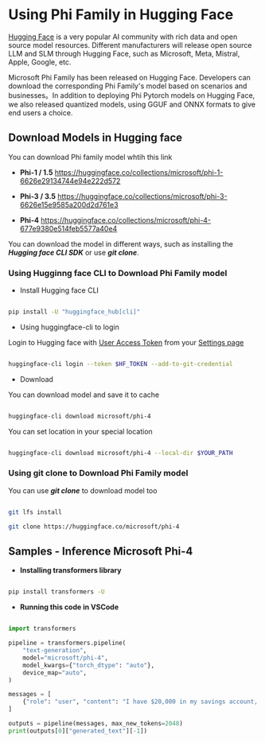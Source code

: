 # **Using Phi Family in Hugging Face**


[Hugging Face](https://huggingface.co/) is a very popular AI community with rich data and open source model resources. Different manufacturers will release open source LLM and SLM through Hugging Face, such as Microsoft, Meta, Mistral, Apple, Google, etc.

Microsoft Phi Family has been released on Hugging Face. Developers can download the corresponding Phi Family's model based on scenarios and businesses。In addition to deploying Phi Pytorch models on Hugging Face, we also released quantized models, using GGUF and ONNX formats to give end users a choice.


## **Download Models in Hugging face**

You can download Phi family model whtih this link

-  **Phi-1 / 1.5** https://huggingface.co/collections/microsoft/phi-1-6626e29134744e94e222d572

-  **Phi-3 / 3.5** https://huggingface.co/collections/microsoft/phi-3-6626e15e9585a200d2d761e3

-  **Phi-4** https://huggingface.co/collections/microsoft/phi-4-677e9380e514feb5577a40e4

You can download the model in different ways, such as installing the ***Hugging face CLI SDK*** or use ***git clone***.

### **Using Hugginng face CLI to Download Phi Family model**

- Install Hugging face CLI

```bash

pip install -U "huggingface_hub[cli]"

```

- Using huggingface-cli to login

Login to Hugging face with [User Access Token](https://huggingface.co/docs/hub/security-tokens) from your [Settings page](https://huggingface.co/settings/tokens)


```bash

huggingface-cli login --token $HF_TOKEN --add-to-git-credential

```

- Download 


You can download model and save it to cache 

```bash

huggingface-cli download microsoft/phi-4

```

You can set location in your special location


```bash

huggingface-cli download microsoft/phi-4 --local-dir $YOUR_PATH

```


### **Using git clone to Download Phi Family model**

You can use ***git clone*** to download model too

```bash

git lfs install

git clone https://huggingface.co/microsoft/phi-4

```

## **Samples - Inference Microsoft Phi-4**

- **Installing transformers library**

```bash

pip install transformers -U

```

- **Running this code in VSCode**

```python

import transformers

pipeline = transformers.pipeline(
    "text-generation",
    model="microsoft/phi-4",
    model_kwargs={"torch_dtype": "auto"},
    device_map="auto",
)

messages = [
    {"role": "user", "content": "I have $20,000 in my savings account, where I receive a 4% profit per year and payments twice a year. Can you please tell me how long it will take for me to become a millionaire? Also, can you please explain the math step by step as if you were explaining it to an uneducated person?"},
]

outputs = pipeline(messages, max_new_tokens=2048)
print(outputs[0]["generated_text"][-1])

```





